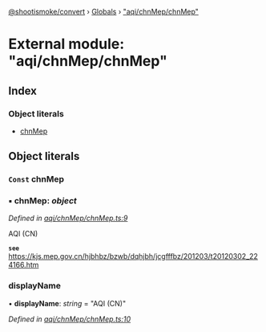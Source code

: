 [@shootismoke/convert](../README.md) › [Globals](../globals.md) › ["aqi/chnMep/chnMep"](_aqi_chnmep_chnmep_.md)

# External module: "aqi/chnMep/chnMep"

## Index

### Object literals

* [chnMep](_aqi_chnmep_chnmep_.md#const-chnmep)

## Object literals

### `Const` chnMep

### ▪ **chnMep**: *object*

*Defined in [aqi/chnMep/chnMep.ts:9](https://github.com/shootismoke/common/blob/5e67d25/packages/convert/src/aqi/chnMep/chnMep.ts#L9)*

AQI (CN)

**`see`** https://kjs.mep.gov.cn/hjbhbz/bzwb/dqhjbh/jcgfffbz/201203/t20120302_224166.htm

###  displayName

• **displayName**: *string* = "AQI (CN)"

*Defined in [aqi/chnMep/chnMep.ts:10](https://github.com/shootismoke/common/blob/5e67d25/packages/convert/src/aqi/chnMep/chnMep.ts#L10)*
